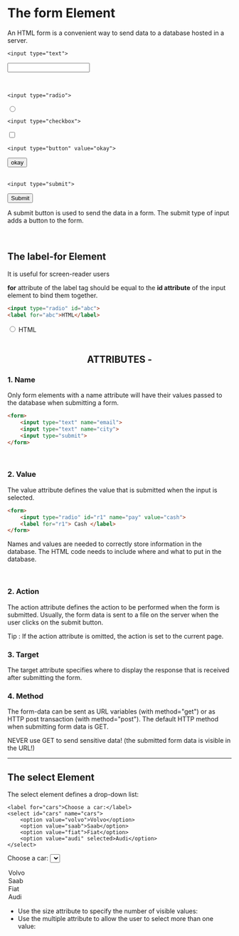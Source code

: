# The form Element
An HTML form is a convenient way to send data to a database hosted in a server.

    <input type="text">
<input type="text"><br>

<br>

    <input type="radio">
<input type="radio">

<br>


    <input type="checkbox">
<input type="checkbox">

<br>

    <input type="button" value="okay">
<input type="button" value="okay">

<br>
<br>

    <input type="submit">
<input type="submit"><br>

A submit button is used to send the data in a form. The submit type of input adds a button to the form.

<br>


## The label-for Element

It is useful for screen-reader users

**for** attribute of the label tag should be equal to the **id attribute** of the input element to bind them together.

```html
<input type="radio" id="abc">
<label for="abc">HTML</label>
```

<input type="radio" id="html" name="fav" value="HTML">
<label for="html">HTML</label><br>
<br>


## <center>ATTRIBUTES -



### 1. Name 

Only form elements with a name attribute will have their values passed to the database when submitting a form.

```html
<form>
    <input type="text" name="email"> 
    <input type="text" name="city">
    <input type="submit">
</form>
```
<br>

### 2. Value
The value attribute defines the value that is submitted when the input is selected.

```html
<form>
    <input type="radio" id="r1" name="pay" value="cash">
    <label for="r1"> Cash </label>
</form>
```
Names and values are needed to correctly store information in the database. The HTML code needs to include where and what to put in the database.

<br>

### 2. Action 
The action attribute defines the action to be performed when the form is submitted.
Usually, the form data is sent to a file on the server when the user clicks on the submit button.

Tip : If the action attribute is omitted, the action is set to the current page.

### 3. Target
The target attribute specifies where to display the response that is received after submitting the form.

### 4. Method

The form-data can be sent as URL variables (with method="get") or as HTTP post transaction (with method="post").
The default HTTP method when submitting form data is GET. 

NEVER use GET to send sensitive data! (the submitted form data is visible in the URL!)

---


## The select Element
The select element defines a drop-down list:

    <label for="cars">Choose a car:</label>
    <select id="cars" name="cars">
        <option value="volvo">Volvo</option>
        <option value="saab">Saab</option>
        <option value="fiat">Fiat</option>
        <option value="audi" selected>Audi</option>
    </select>

<label for="cars">Choose a car:</label>
<select id="cars" name="cars">
<option value="volvo">Volvo</option>
<option value="saab">Saab</option>
<option value="fiat">Fiat</option>
<option value="audi">Audi</option>
</select>


- Use the size attribute to specify the number of visible values:
- Use the multiple attribute to allow the user to select more than one value: